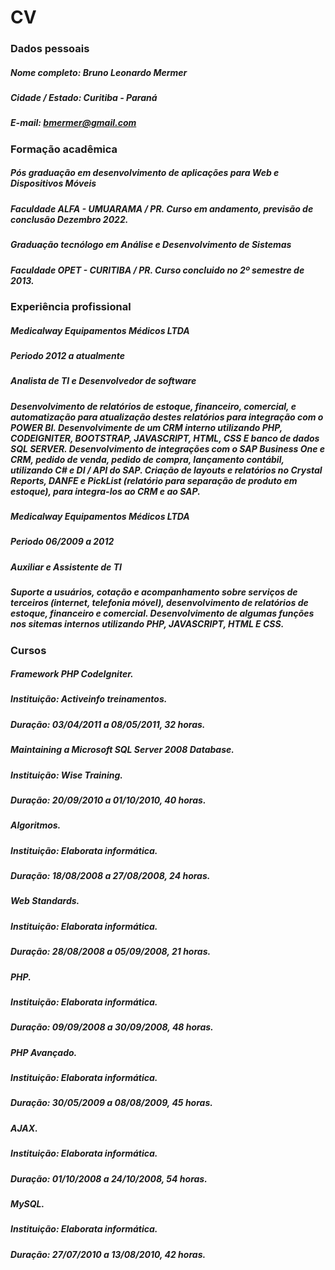 # CV 

### Dados pessoais

##### Nome completo: Bruno Leonardo Mermer
##### Cidade / Estado: Curitiba - Paraná
##### E-mail: bmermer@gmail.com

### Formação acadêmica

##### Pós graduação em desenvolvimento de aplicações para Web e Dispositivos Móveis
##### Faculdade ALFA - UMUARAMA / PR. Curso em andamento, previsão de conclusão Dezembro 2022.

##### Graduação tecnólogo em Análise e Desenvolvimento de Sistemas
##### Faculdade OPET - CURITIBA / PR. Curso concluido no 2º semestre de 2013.

### Experiência profissional

##### Medicalway Equipamentos Médicos LTDA
##### Periodo 2012 a atualmente
##### Analista de TI e Desenvolvedor de software
##### Desenvolvimento de relatórios de estoque, financeiro, comercial, e automatização para atualização destes relatórios para integração com o POWER BI. Desenvolvimente de um CRM interno utilizando PHP, CODEIGNITER, BOOTSTRAP, JAVASCRIPT, HTML, CSS E banco de dados SQL SERVER. Desenvolvimento de integrações com o SAP Business One e CRM, pedido de venda, pedido de compra, lançamento contábil, utilizando C# e DI / API do SAP. Criação de layouts e relatórios no Crystal Reports, DANFE e PickList (relatório para separação de produto em estoque), para integra-los ao CRM e ao SAP.

##### Medicalway Equipamentos Médicos LTDA
##### Periodo 06/2009 a 2012
##### Auxiliar e Assistente de TI
##### Suporte a usuários, cotação e acompanhamento sobre serviços de terceiros (internet, telefonia móvel), desenvolvimento de relatórios de estoque, financeiro e comercial. Desenvolvimento de algumas funções nos sitemas internos utilizando PHP, JAVASCRIPT, HTML E CSS.

### Cursos

##### Framework PHP CodeIgniter.
##### Instituição: Activeinfo treinamentos.
##### Duração: 03/04/2011 a 08/05/2011, 32 horas.

##### Maintaining a Microsoft SQL Server 2008 Database.
##### Instituição: Wise Training. 
##### Duração: 20/09/2010 a 01/10/2010, 40 horas. 

##### Algoritmos.
##### Instituição: Elaborata informática.
##### Duração: 18/08/2008 a 27/08/2008, 24 horas.

##### Web Standards.
##### Instituição: Elaborata informática.
##### Duração: 28/08/2008 a 05/09/2008, 21 horas.

##### PHP.
##### Instituição: Elaborata informática.
##### Duração: 09/09/2008 a 30/09/2008, 48 horas.

##### PHP Avançado.
##### Instituição: Elaborata informática.
##### Duração: 30/05/2009 a 08/08/2009, 45 horas.

##### AJAX.
##### Instituição: Elaborata informática.
##### Duração: 01/10/2008 a 24/10/2008, 54 horas.

##### MySQL.
##### Instituição: Elaborata informática.
##### Duração: 27/07/2010 a 13/08/2010, 42 horas.
